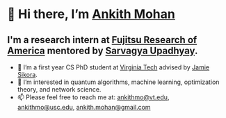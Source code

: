 # 👋 Hi there, I’m [Ankith Mohan](https://ankith-mohan.github.io/?target=_blank)

## I'm a research intern at [Fujitsu Research of America](https://www.fujitsu.com/us/about/businesspolicy/tech/rd/) mentored by [Sarvagya Upadhyay](https://www.google.com/url?sa=t&rct=j&q=&esrc=s&source=web&cd=&cad=rja&uact=8&ved=2ahUKEwiLz-Ht1tr3AhXEoXIEHdJZC4sQFnoECAMQAQ&url=https%3A%2F%2Fwww.linkedin.com%2Fin%2Fsarvagya-upadhyay-9b3ab13&usg=AOvVaw1d16kw7Bzv4jCMMNMiBDBE).

- 🌱 I’m a first year CS PhD student at [Virginia Tech](https://vt.edu/?target=_blank) advised by [Jamie Sikora](https://sites.google.com/site/jamiesikora/?target=_blank).
- 👀 I’m interested in quantum algorithms, machine learning, optimization theory, and network science.
- 📫 Please feel free to reach me at: [ankithmo@vt.edu](mailto:ankithmo@vt.edu), [ankithmo@usc.edu](mailto:ankithmo@usc.edu), [ankith.mohan@gmail.com](mailto:ankith.mohan@gmail.com)

<!---
ankith-mohan/ankith-mohan is a ✨ special ✨ repository because its `README.md` (this file) appears on your GitHub profile.
You can click the Preview link to take a look at your changes.
--->
